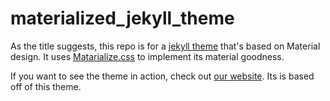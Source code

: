 # materialized_jekyll_theme

As the title suggests, this repo is for a [jekyll theme](http://jekyllrb.com) that's based on Material design. It uses [Matarialize.css](http://materializecss.com) to implement its material goodness.

If you want to see the theme in action, check out [our website](http://www.enterthecrucible.co). Its is based off of this theme.
